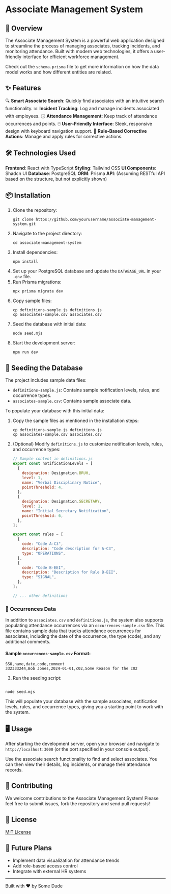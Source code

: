 # Associate Management System

## 🚀 Overview

The Associate Management System is a powerful web application designed to streamline the process of managing associates, tracking incidents, and monitoring attendance. Built with modern web technologies, it offers a user-friendly interface for efficient workforce management.

Check out the `schema.prisma` file to get more information on how the data model works and how different entities are related.

## ✨ Features

🔍 **Smart Associate Search**: Quickly find associates with an intuitive search functionality.
📊 **Incident Tracking**: Log and manage incidents associated with employees.
🕒 **Attendance Management**: Keep track of attendance occurrences and points.
🖱️ **User-Friendly Interface**: Sleek, responsive design with keyboard navigation support.
📜 **Rule-Based Corrective Actions**: Manage and apply rules for corrective actions.

## 🛠️ Technologies Used

**Frontend**: React with TypeScript
**Styling**: Tailwind CSS
**UI Components**: Shadcn UI
**Database**: PostgreSQL
**ORM**: Prisma
**API**: (Assuming RESTful API based on the structure, but not explicitly shown)

## 📦 Installation

1. Clone the repository:
   ```
   git clone https://github.com/yourusername/associate-management-system.git
   ```
2. Navigate to the project directory:
   ```
   cd associate-management-system
   ```
3. Install dependencies:
   ```
   npm install
   ```
4. Set up your PostgreSQL database and update the `DATABASE_URL` in your `.env` file.
5. Run Prisma migrations:
   ```
   npx prisma migrate dev
   ```
6. Copy sample files:
   ```
   cp definitions-sample.js definitions.js
   cp associates-sample.csv associates.csv
   ```
7. Seed the database with initial data:
   ```
   node seed.mjs
   ```
8. Start the development server:
   ```
   npm run dev
   ```

## 🌱 Seeding the Database

The project includes sample data files:

- `definitions-sample.js`: Contains sample notification levels, rules, and occurrence types.
- `associates-sample.csv`: Contains sample associate data.

To populate your database with this initial data:

1. Copy the sample files as mentioned in the installation steps:

   ```
   cp definitions-sample.js definitions.js
   cp associates-sample.csv associates.csv
   ```

2. (Optional) Modify `definitions.js` to customize notification levels, rules, and occurrence types:

   ```javascript
   // Sample content in definitions.js
   export const notificationLevels = [
     {
       designation: Designation.BRUH,
       level: 1,
       name: "Verbal Disciplinary Notice",
       pointThreshold: 4,
     },
     {
       designation: Designation.SECRETARY,
       level: 1,
       name: "Initial Secretary Notification",
       pointThreshold: 6,
     },
   ];

   export const rules = [
     {
       code: "Code A-C3",
       description: "Code description for A-C3",
       type: "OPERATIONS",
     },
     {
       code: "Code B-EEI",
       description: "Description for Rule B-EEI",
       type: "SIGNAL",
     },
   ];

   // ... other definitions
   ```

### 📂 Occurrences Data

In addition to `associates.csv` and `definitions.js`, the system also supports populating attendance occurrences via an `occurrences-sample.csv` file. This file contains sample data that tracks attendance occurrences for associates, including the date of the occurrence, the type (code), and any additional comments.

#### Sample `occurrences-sample.csv` Format:

```csv
SSO,name,date,code,comment
332333244,Bob Jones,2024-01-01,c02,Some Reason for the c02

```

3. Run the seeding script:

```

node seed.mjs

```

This will populate your database with the sample associates, notification levels, rules, and occurrence types, giving you a starting point to work with the system.

## 🖥️ Usage

After starting the development server, open your browser and navigate to `http://localhost:3000` (or the port specified in your console output).

Use the associate search functionality to find and select associates. You can then view their details, log incidents, or manage their attendance records.

## 🤝 Contributing

We welcome contributions to the Associate Management System! Please feel free to submit issues, fork the repository and send pull requests!

## 📄 License

[MIT License](https://opensource.org/licenses/MIT)

## 🔮 Future Plans

- Implement data visualization for attendance trends
- Add role-based access control
- Integrate with external HR systems

---

Built with ❤️ by Some Dude

```

```
